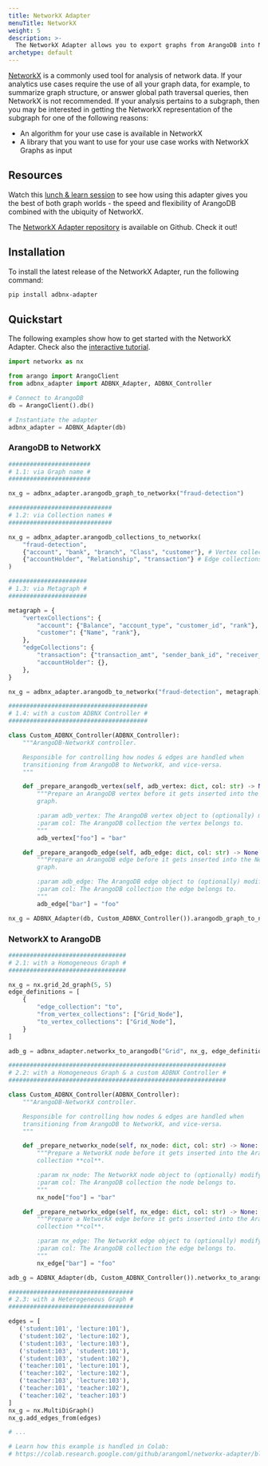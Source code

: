 ```yaml
---
title: NetworkX Adapter
menuTitle: NetworkX
weight: 5
description: >-
  The NetworkX Adapter allows you to export graphs from ArangoDB into NetworkX for graph analysis with Python and vice-versa
archetype: default
---
```

[NetworkX](https://networkx.org/) is a commonly used tool for analysis of network
data. If your analytics use cases require the use of all your graph data, for example,
to summarize graph structure, or answer global path traversal queries, then
NetworkX is not recommended. If your analysis pertains to a subgraph, then you
may be interested in getting the NetworkX representation of the subgraph for one
of the following reasons:

- An algorithm for your use case is available in NetworkX
- A library that you want to use for your use case works with NetworkX Graphs as input

## Resources

Watch this
[lunch & learn session](https://www.arangodb.com/resources/lunch-sessions/graph-beyond-lunch-break-2-9-introducing-the-arangodb-networkx-adapter/)
to see how using this adapter gives you the best of both
graph worlds - the speed and flexibility of ArangoDB combined with the
ubiquity of NetworkX.

The [NetworkX Adapter repository](https://github.com/arangoml/networkx-adapter)
is available on Github. Check it out!

## Installation

To install the latest release of the NetworkX Adapter,
run the following command:

```bash
pip install adbnx-adapter
```

## Quickstart

The following examples show how to get started with the NetworkX Adapter.
Check also the 
[interactive tutorial](https://colab.research.google.com/github/arangoml/networkx-adapter/blob/master/examples/ArangoDB_NetworkX_Adapter.ipynb).

```py
import networkx as nx

from arango import ArangoClient
from adbnx_adapter import ADBNX_Adapter, ADBNX_Controller

# Connect to ArangoDB
db = ArangoClient().db()

# Instantiate the adapter
adbnx_adapter = ADBNX_Adapter(db)
```

### ArangoDB to NetworkX
```py
#######################
# 1.1: via Graph name #
#######################

nx_g = adbnx_adapter.arangodb_graph_to_networkx("fraud-detection")

#############################
# 1.2: via Collection names #
#############################

nx_g = adbnx_adapter.arangodb_collections_to_networkx(
    "fraud-detection", 
    {"account", "bank", "branch", "Class", "customer"}, # Vertex collections
    {"accountHolder", "Relationship", "transaction"} # Edge collections
)

######################
# 1.3: via Metagraph #
######################

metagraph = {
    "vertexCollections": {
        "account": {"Balance", "account_type", "customer_id", "rank"},
        "customer": {"Name", "rank"},
    },
    "edgeCollections": {
        "transaction": {"transaction_amt", "sender_bank_id", "receiver_bank_id"},
        "accountHolder": {},
    },
}

nx_g = adbnx_adapter.arangodb_to_networkx("fraud-detection", metagraph)

#######################################
# 1.4: with a custom ADBNX Controller #
#######################################

class Custom_ADBNX_Controller(ADBNX_Controller):
    """ArangoDB-NetworkX controller.

    Responsible for controlling how nodes & edges are handled when
    transitioning from ArangoDB to NetworkX, and vice-versa.
    """

    def _prepare_arangodb_vertex(self, adb_vertex: dict, col: str) -> None:
        """Prepare an ArangoDB vertex before it gets inserted into the NetworkX
        graph.

        :param adb_vertex: The ArangoDB vertex object to (optionally) modify.
        :param col: The ArangoDB collection the vertex belongs to.
        """
        adb_vertex["foo"] = "bar"

    def _prepare_arangodb_edge(self, adb_edge: dict, col: str) -> None:
        """Prepare an ArangoDB edge before it gets inserted into the NetworkX
        graph.

        :param adb_edge: The ArangoDB edge object to (optionally) modify.
        :param col: The ArangoDB collection the edge belongs to.
        """
        adb_edge["bar"] = "foo"

nx_g = ADBNX_Adapter(db, Custom_ADBNX_Controller()).arangodb_graph_to_networkx("fraud-detection")
```

### NetworkX to ArangoDB
```py
#################################
# 2.1: with a Homogeneous Graph #
#################################

nx_g = nx.grid_2d_graph(5, 5)
edge_definitions = [
    {
        "edge_collection": "to",
        "from_vertex_collections": ["Grid_Node"],
        "to_vertex_collections": ["Grid_Node"],
    }
]

adb_g = adbnx_adapter.networkx_to_arangodb("Grid", nx_g, edge_definitions)

#############################################################
# 2.2: with a Homogeneous Graph & a custom ADBNX Controller #
#############################################################

class Custom_ADBNX_Controller(ADBNX_Controller):
    """ArangoDB-NetworkX controller.

    Responsible for controlling how nodes & edges are handled when
    transitioning from ArangoDB to NetworkX, and vice-versa.
    """

    def _prepare_networkx_node(self, nx_node: dict, col: str) -> None:
        """Prepare a NetworkX node before it gets inserted into the ArangoDB
        collection **col**.

        :param nx_node: The NetworkX node object to (optionally) modify.
        :param col: The ArangoDB collection the node belongs to.
        """
        nx_node["foo"] = "bar"

    def _prepare_networkx_edge(self, nx_edge: dict, col: str) -> None:
        """Prepare a NetworkX edge before it gets inserted into the ArangoDB
        collection **col**.

        :param nx_edge: The NetworkX edge object to (optionally) modify.
        :param col: The ArangoDB collection the edge belongs to.
        """
        nx_edge["bar"] = "foo"

adb_g = ADBNX_Adapter(db, Custom_ADBNX_Controller()).networkx_to_arangodb("Grid", nx_g, edge_definitions)

###################################
# 2.3: with a Heterogeneous Graph #
###################################

edges = [
   ('student:101', 'lecture:101'), 
   ('student:102', 'lecture:102'), 
   ('student:103', 'lecture:103'), 
   ('student:103', 'student:101'), 
   ('student:103', 'student:102'),
   ('teacher:101', 'lecture:101'),
   ('teacher:102', 'lecture:102'),
   ('teacher:103', 'lecture:103'),
   ('teacher:101', 'teacher:102'),
   ('teacher:102', 'teacher:103')
]
nx_g = nx.MultiDiGraph()
nx_g.add_edges_from(edges)

# ...

# Learn how this example is handled in Colab:
# https://colab.research.google.com/github/arangoml/networkx-adapter/blob/master/examples/ArangoDB_NetworkX_Adapter.ipynb#scrollTo=OuU0J7p1E9OM
```